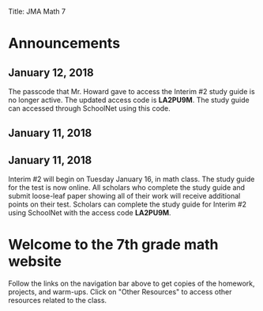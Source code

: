 Title: JMA Math 7

# Announcements

## January 12, 2018

The passcode that Mr. Howard gave to access the Interim #2 study guide is no longer active. The updated access code is **LA2PU9M**. The study guide can accessed through SchoolNet using this code.


## January 11, 2018


## January 11, 2018

Interim #2 will begin on Tuesday January 16, in math class. The study guide for the test is now online. All scholars who complete the study guide and submit loose-leaf paper showing all of their work will receive additional points on their test. Scholars can complete the study guide for Interim #2 using SchoolNet with the access code **LA2PU9M**.


# Welcome to the 7th grade math website 

Follow the links on the navigation bar above to get copies of the homework, projects, and warm-ups. Click on "Other Resources" to access other resources related to the class.

